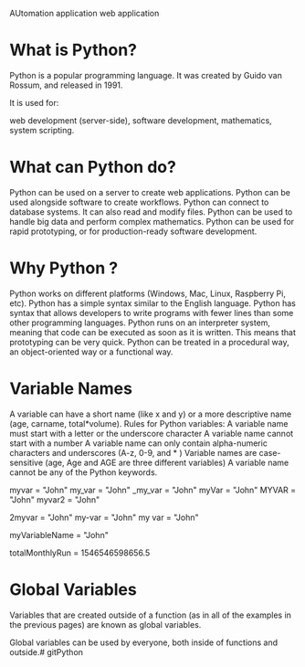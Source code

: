AUtomation
application
web application

# What is Python?

Python is a popular programming language. It was created by Guido van Rossum, and released in 1991.

It is used for:

web development (server-side),
software development,
mathematics,
system scripting.

# What can Python do?

Python can be used on a server to create web applications.
Python can be used alongside software to create workflows.
Python can connect to database systems. It can also read and modify files.
Python can be used to handle big data and perform complex mathematics.
Python can be used for rapid prototyping, or for production-ready software development.

# Why Python ?

Python works on different platforms (Windows, Mac, Linux, Raspberry Pi, etc).
Python has a simple syntax similar to the English language.
Python has syntax that allows developers to write programs with fewer lines than some other programming languages.
Python runs on an interpreter system, meaning that code can be executed as soon as it is written. This means that prototyping can be very quick.
Python can be treated in a procedural way, an object-oriented way or a functional way.

# Variable Names

A variable can have a short name (like x and y) or a more descriptive name (age, carname, total*volume). Rules for Python variables:
A variable name must start with a letter or the underscore character
A variable name cannot start with a number
A variable name can only contain alpha-numeric characters and underscores (A-z, 0-9, and * )
Variable names are case-sensitive (age, Age and AGE are three different variables)
A variable name cannot be any of the Python keywords.

myvar = "John"
my_var = "John"
\_my_var = "John"
myVar = "John"
MYVAR = "John"
myvar2 = "John"

2myvar = "John"
my-var = "John"
my var = "John"

myVariableName = "John"

totalMonthlyRun = 1546546598656.5

# Global Variables

Variables that are created outside of a function (as in all of the examples in the previous pages) are known as global variables.

Global variables can be used by everyone, both inside of functions and outside.# gitPython
